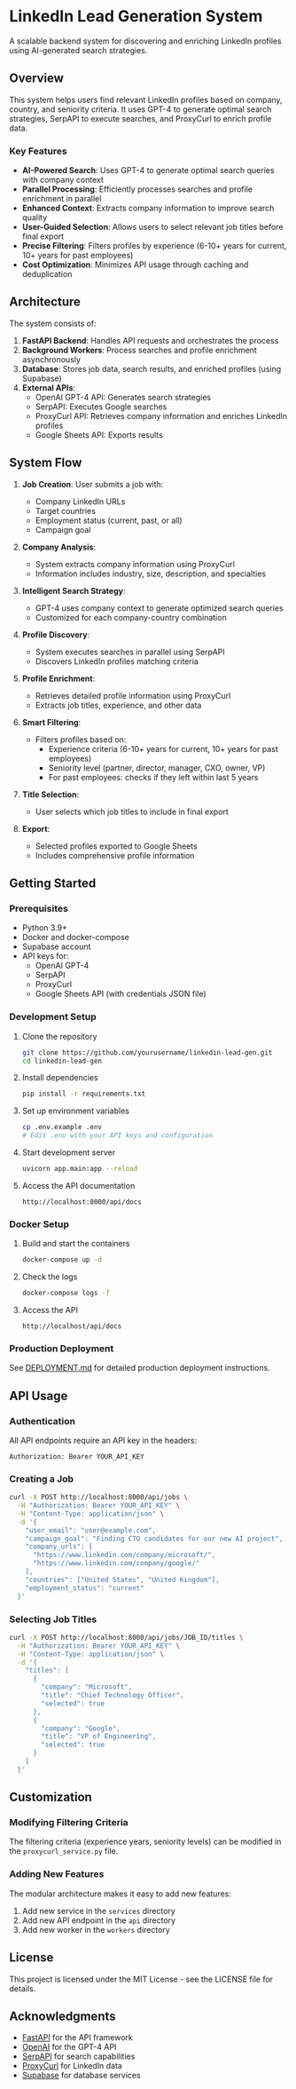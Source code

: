 # LinkedIn Lead Generation System

A scalable backend system for discovering and enriching LinkedIn profiles using AI-generated search strategies.

## Overview

This system helps users find relevant LinkedIn profiles based on company, country, and seniority criteria. It uses GPT-4 to generate optimal search strategies, SerpAPI to execute searches, and ProxyCurl to enrich profile data.

### Key Features

- **AI-Powered Search**: Uses GPT-4 to generate optimal search queries with company context
- **Parallel Processing**: Efficiently processes searches and profile enrichment in parallel
- **Enhanced Context**: Extracts company information to improve search quality
- **User-Guided Selection**: Allows users to select relevant job titles before final export
- **Precise Filtering**: Filters profiles by experience (6-10+ years for current, 10+ years for past employees)
- **Cost Optimization**: Minimizes API usage through caching and deduplication

## Architecture

The system consists of:

1. **FastAPI Backend**: Handles API requests and orchestrates the process
2. **Background Workers**: Process searches and profile enrichment asynchronously
3. **Database**: Stores job data, search results, and enriched profiles (using Supabase)
4. **External APIs**:
   - OpenAI GPT-4 API: Generates search strategies
   - SerpAPI: Executes Google searches
   - ProxyCurl API: Retrieves company information and enriches LinkedIn profiles
   - Google Sheets API: Exports results

## System Flow

1. **Job Creation**: User submits a job with:
   - Company LinkedIn URLs
   - Target countries
   - Employment status (current, past, or all)
   - Campaign goal

2. **Company Analysis**: 
   - System extracts company information using ProxyCurl
   - Information includes industry, size, description, and specialties

3. **Intelligent Search Strategy**: 
   - GPT-4 uses company context to generate optimized search queries
   - Customized for each company-country combination

4. **Profile Discovery**: 
   - System executes searches in parallel using SerpAPI
   - Discovers LinkedIn profiles matching criteria

5. **Profile Enrichment**: 
   - Retrieves detailed profile information using ProxyCurl
   - Extracts job titles, experience, and other data

6. **Smart Filtering**:
   - Filters profiles based on:
     - Experience criteria (6-10+ years for current, 10+ years for past employees)
     - Seniority level (partner, director, manager, CXO, owner, VP)
     - For past employees: checks if they left within last 5 years

7. **Title Selection**: 
   - User selects which job titles to include in final export

8. **Export**: 
   - Selected profiles exported to Google Sheets
   - Includes comprehensive profile information

## Getting Started

### Prerequisites

- Python 3.9+
- Docker and docker-compose
- Supabase account
- API keys for:
  - OpenAI GPT-4
  - SerpAPI
  - ProxyCurl
  - Google Sheets API (with credentials JSON file)

### Development Setup

1. Clone the repository
   ```bash
   git clone https://github.com/yourusername/linkedin-lead-gen.git
   cd linkedin-lead-gen
   ```

2. Install dependencies
   ```bash
   pip install -r requirements.txt
   ```

3. Set up environment variables
   ```bash
   cp .env.example .env
   # Edit .env with your API keys and configuration
   ```

4. Start development server
   ```bash
   uvicorn app.main:app --reload
   ```

5. Access the API documentation
   ```
   http://localhost:8000/api/docs
   ```

### Docker Setup

1. Build and start the containers
   ```bash
   docker-compose up -d
   ```

2. Check the logs
   ```bash
   docker-compose logs -f
   ```

3. Access the API
   ```
   http://localhost/api/docs
   ```

### Production Deployment

See [DEPLOYMENT.md](docs/DEPLOYMENT.md) for detailed production deployment instructions.

## API Usage

### Authentication

All API endpoints require an API key in the headers:

```
Authorization: Bearer YOUR_API_KEY
```

### Creating a Job

```bash
curl -X POST http://localhost:8000/api/jobs \
  -H "Authorization: Bearer YOUR_API_KEY" \
  -H "Content-Type: application/json" \
  -d '{
    "user_email": "user@example.com",
    "campaign_goal": "Finding CTO candidates for our new AI project",
    "company_urls": [
      "https://www.linkedin.com/company/microsoft/",
      "https://www.linkedin.com/company/google/"
    ],
    "countries": ["United States", "United Kingdom"],
    "employment_status": "current"
  }'
```

### Selecting Job Titles

```bash
curl -X POST http://localhost:8000/api/jobs/JOB_ID/titles \
  -H "Authorization: Bearer YOUR_API_KEY" \
  -H "Content-Type: application/json" \
  -d '{
    "titles": [
      {
        "company": "Microsoft",
        "title": "Chief Technology Officer",
        "selected": true
      },
      {
        "company": "Google",
        "title": "VP of Engineering",
        "selected": true
      }
    ]
  }'
```

## Customization

### Modifying Filtering Criteria

The filtering criteria (experience years, seniority levels) can be modified in the `proxycurl_service.py` file.

### Adding New Features

The modular architecture makes it easy to add new features:

1. Add new service in the `services` directory
2. Add new API endpoint in the `api` directory
3. Add new worker in the `workers` directory

## License

This project is licensed under the MIT License - see the LICENSE file for details.

## Acknowledgments

- [FastAPI](https://fastapi.tiangolo.com/) for the API framework
- [OpenAI](https://openai.com/) for the GPT-4 API
- [SerpAPI](https://serpapi.com/) for search capabilities
- [ProxyCurl](https://nubela.co/proxycurl/) for LinkedIn data
- [Supabase](https://supabase.io/) for database services
